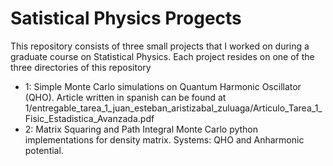 # Satistical Physics Progects

This repository consists of three small projects that I worked on during a graduate course on Statistical Physics. Each project resides on one of the three directories of this repository

* 1: Simple Monte Carlo simulations on Quantum Harmonic Oscillator (QHO). Article written in spanish can be found at 1/entregable_tarea_1_juan_esteban_aristizabal_zuluaga/Articulo_Tarea_1_Fisic_Estadistica_Avanzada.pdf
* 2: Matrix Squaring and Path Integral Monte Carlo python implementations for density matrix. Systems: QHO and Anharmonic potential.

